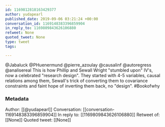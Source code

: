 ```yaml
---
id: 1169812818163429377
author: yudapearl
published_date: 2019-09-06 03:21:24 +00:00
conversation_id: 1169148383396859904
in_reply_to: 1169809843626106880
retweet: None
quoted_tweet: None
type: tweet
tags:

---
```


@Jabaluck @PHuenermund @pierre_azoulay @causalinf @autoregress @analisereal This is how Phillip and Sewall Wright "stumbled upon" IV's, now a celebrated "research design". They started with 4-5 variables, causal relations among them, Sewall's trick of converting them to covariance constraints and faint hope of inverting them back, no "design". #Bookofwhy

### Metadata

Author: [[@yudapearl]]
Conversation: [[conversation-1169148383396859904]]
In reply to: [[1169809843626106880]]
Retweet of: [[None]]
Quoted tweet: [[None]]
